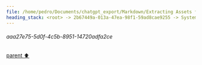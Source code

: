 ```yaml
---
file: /home/pedro/Documents/chatgpt_export/Markdown/Extracting Assets from N64 ROMs.md
heading_stack: <root> -> 2b67449a-013a-47ea-98f1-59ad8cae9255 -> System -> fa7e50e8-077f-4071-8050-19f2bcc310f4 -> System -> aaa27e75-5d0f-4c5b-8951-14720adfa2ce
---
```

###### aaa27e75-5d0f-4c5b-8951-14720adfa2ce
[parent ⬆️](#fa7e50e8-077f-4071-8050-19f2bcc310f4)
